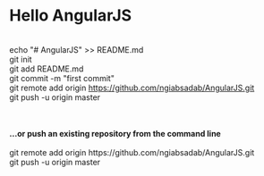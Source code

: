 <h1>Hello AngularJS</h1>

<br>echo "# AngularJS" >> README.md
<br>git init
<br>git add README.md
<br>git commit -m "first commit"
<br>git remote add origin https://github.com/ngiabsadab/AngularJS.git
<br>git push -u origin master

<br>
<br><b>…or push an existing repository from the command line</b>
<br>
<br>git remote add origin https://github.com/ngiabsadab/AngularJS.git
<br>git push -u origin master